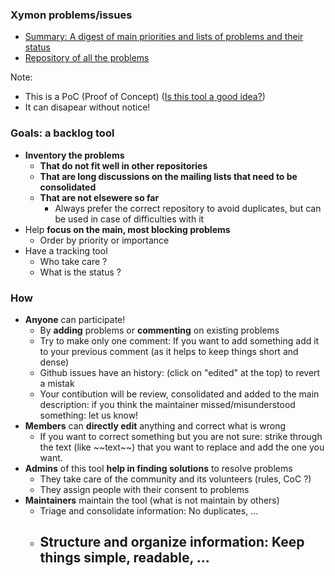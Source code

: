 ### Xymon problems/issues
- [Summary: A digest of main priorities and lists of problems and their status](https://github.com/xymon-monitoring/problem-solving/issues/1)
- [Repository of all the problems](https://github.com/xymon-monitoring/problem-solving/issues)

 Note: 
 - This is a PoC (Proof of Concept) ([Is this tool a good idea?](https://github.com/xymon-monitoring/problem-solving/issues/17))
 - It can disapear without notice!

### Goals: a backlog tool
- **Inventory the problems** 
  - **That do not fit well in other repositories** 
  - **That are long discussions on the mailing lists that need to be consolidated** 
  - **That are not elsewere so far**
    - Always prefer the correct repository to avoid duplicates, but can be used in case of difficulties with it
- Help **focus on the main, most blocking problems**
  - Order by priority or importance
- Have a tracking tool
  - Who take care ?
  - What is the status ?

### How
- **Anyone** can participate!
  - By **adding** problems or **commenting** on existing problems
  - Try to make only one comment: If you want to add something add it to your previous comment (as it helps to keep things short and dense)
  - Github issues have an history: (click on "edited" at the top) to revert a mistak
  - Your contibution will be review, consolidated and added to the main description: if you think the maintainer missed/misunderstood something: let us know!
- **Members** can **directly edit** anything and correct what is wrong
  - If you want to correct something but you are not sure: strike through the text (like \~\~text\~\~) that you want to replace and add the one you want.  
- **Admins** of this tool **help in finding solutions** to resolve problems
  - They take care of the community and its volunteers (rules, CoC ?)
  - They assign people with their consent to problems 
- **Maintainers** maintain the tool (what is not maintain by others)
  - Triage and consolidate information: No duplicates, ...
  - Structure and organize information: Keep things simple, readable, ...
      - 




